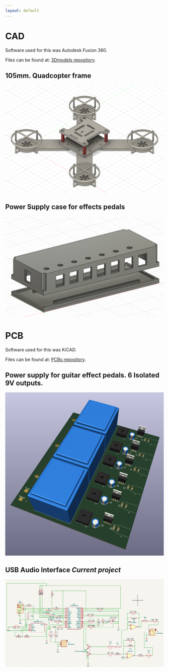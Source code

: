 ```yaml
---
layout: default
---
```


# CAD

Software used for this was Autodesk Fusion 360.

Files can be found at: [3Dmodels repository](https://github.com/mffellay/3Dmodels).

## 105mm. Quadcopter frame

![Branching](https://github.com/mffellay/3Dmodels/blob/main/Drone105mm/drone.png)

## Power Supply case for effects pedals

![Branching](https://github.com/mffellay/3Dmodels/blob/main/Power%20Supply%20case/casepsu.png)



# PCB

Software used for this was KiCAD.

Files can be found at: [PCBs repository](https://github.com/mffellay/PCBs).

## Power supply for guitar effect pedals. 6 Isolated 9V outputs.

![Branching](https://github.com/mffellay/PCBs/blob/main/PowerSupply/psu.png)

## USB Audio Interface _Current project_

![Branching](https://github.com/mffellay/PCBs/blob/main/USBAudioInterface/audiointerface.png)

